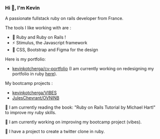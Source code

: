 ### Hi 👋, I'm Kevin

A passionate fullstack ruby on rails developer from France.

The tools I like working with are :

- :gem: Ruby and Ruby on Rails !
- ⚡ Stimulus, the Javascript framework
- :art: CSS, Bootstrap and Figma for the design

Here is my portfolio:

- [kevinkotcherga/cv-portfolio](https://github.com/kevinkotcherga/cv-portfolio)
(I am currently working on redesigning my portfolio in ruby [here](https://github.com/kevinkotcherga/portfolio)).

My bootcamp projects :

- [kevinkotcherga/VIBES](https://github.com/kevinkotcherga/VIBES)
- [JulesChevrant/OVNINB](https://github.com/JulesChevrant/OVNINB)

🌱 I am currently reading the book: "Ruby on Rails Tutorial by Michael Hartl" to improve my ruby skills.

🔨 I am currently working on improving my bootcamp project (vibes).

🔭 I have a project to create a twitter clone in ruby.

<!--
**kevinkotcherga/kevinkotcherga** is a ✨ _special_ ✨ repository because its `README.md` (this file) appears on your GitHub profile.

Here are some ideas to get you started:

- 🔭 I’m currently working on ...
- 🌱 I’m currently learning ...
- 👯 I’m looking to collaborate on ...
- 🤔 I’m looking for help with ...
- 💬 Ask me about ...
- 📫 How to reach me: ...
- 😄 Pronouns: ...
- ⚡ Fun fact: ...
-->
